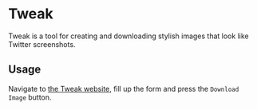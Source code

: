 # Tweak

Tweak is a tool for creating and downloading stylish images that look like Twitter screenshots.

## Usage

Navigate to [the Tweak website](https://kostoskistefan.github.io/tweak), fill up the form and press the `Download Image` button.
